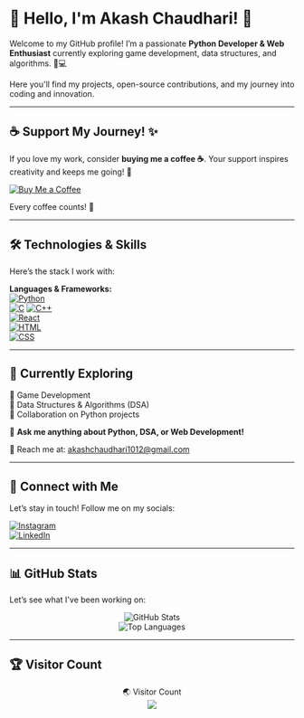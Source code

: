 # 👋 Hello, I'm Akash Chaudhari! 🚀

Welcome to my GitHub profile! I’m a passionate **Python Developer & Web Enthusiast** currently exploring game development, data structures, and algorithms. 🐍💻

Here you'll find my projects, open-source contributions, and my journey into coding and innovation.

---

## ☕ **Support My Journey! ✨**  

If you love my work, consider **buying me a coffee ☕**. Your support inspires creativity and keeps me going! 💛  

[![Buy Me a Coffee](https://img.shields.io/badge/Buy%20Me%20a%20Coffee-ffdd00?style=flat&logo=coffee&logoColor=black)](https://razorpay.me/@pycraftr)  

Every coffee counts! 🚀

---

## 🛠️ **Technologies & Skills**

Here’s the stack I work with:

**Languages & Frameworks:**  
[![Python](https://img.shields.io/badge/Python-3776AB?style=flat&logo=python&logoColor=white)](https://www.python.org/)  
[![C](https://img.shields.io/badge/C-A8B9CC?style=flat&logo=c&logoColor=white)](https://en.wikipedia.org/wiki/C_(programming_language))  
[![C++](https://img.shields.io/badge/C++-00599C?style=flat&logo=c%2B%2B&logoColor=white)](https://isocpp.org/)  
[![React](https://img.shields.io/badge/React-61DAFB?style=flat&logo=react&logoColor=black)](https://reactjs.org/)  
[![HTML](https://img.shields.io/badge/HTML5-E34F26?style=flat&logo=html5&logoColor=white)](https://developer.mozilla.org/en-US/docs/Web/HTML)  
[![CSS](https://img.shields.io/badge/CSS-1572B6?style=flat&logo=css3&logoColor=white)](https://developer.mozilla.org/en-US/docs/Learn/CSS)

---

## 🚀 **Currently Exploring**
🔭 Game Development  
🌱 Data Structures & Algorithms (DSA)  
👯 Collaboration on Python projects  

💬 **Ask me anything about Python, DSA, or Web Development!**  

📧 Reach me at: [akashchaudhari1012@gmail.com](mailto:akashchaudhari1012@gmail.com)

---

## 🌟 **Connect with Me**

Let’s stay in touch! Follow me on my socials:  

[![Instagram](https://img.shields.io/badge/Instagram-405DE6?style=flat&logo=instagram&logoColor=white)](https://www.instagram.com/pycraftr/)  
[![LinkedIn](https://img.shields.io/badge/LinkedIn-0077B5?style=flat&logo=linkedin&logoColor=white)](https://www.linkedin.com/in/akash-chaudhari-040ba0281)  

---

## 📊 **GitHub Stats**

Let’s see what I've been working on:

<p align="center">
  <img src="https://github-readme-stats.vercel.app/api?username=akashch1512&show_icons=true&theme=radical&hide_title=true" alt="GitHub Stats" />
  <br>
  <img src="https://github-readme-stats.vercel.app/api/top-langs/?username=akashch1512&layout=compact&theme=radical&hide_title=true" alt="Top Languages" />
</p>

---

## 🏆 **Visitor Count**

<p align="center">  
  🌏 Visitor Count  
  <br>
  <img src="https://komarev.com/ghpvc/?username=akashch1512" />
</p>
